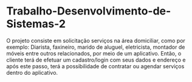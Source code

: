 # Trabalho-Desenvolvimento-de-Sistemas-2
O projeto consiste em solicitação serviços na área domiciliar, como por exemplo: Diarista, faxineiro, marido de aluguel, eletricista, montador de móveis entre outros relacionados, por meio de um aplicativo.   Então, o cliente terá de efetuar um cadastro/login com seus dados e endereço e após este passo, terá a possibilidade de contratar ou agendar serviços dentro do aplicativo. 
